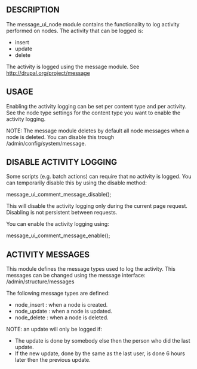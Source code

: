 DESCRIPTION
-----------

The message_ui_node module contains the functionality to log activity
performed on nodes.
The activity that can be logged is:
- insert
- update
- delete

The activity is logged using the message module.
See http://drupal.org/project/message


USAGE
-----

Enabling the activity logging can be set per content type and per activity.
See the node type settings for the content type you want to enable the activity
logging.

NOTE: The message module deletes by default all node messages when a node is
deleted. You can disable this trough /admin/config/system/message.


DISABLE ACTIVITY LOGGING
------------------------

Some scripts (e.g. batch actions) can require that no activity is logged. You
can temporarily disable this by using the disable method:

message_ui_comment_message_disable();

This will disable the activity logging only during the current page request.
Disabling is not persistent between requests.

You can enable the activity logging using:

message_ui_comment_message_enable();


ACTIVITY MESSAGES
-----------------

This module defines the message types used to log the activity.
This messages can be changed using the message interface:
/admin/structure/messages

The following message types are defined:
- node_insert : when a node is created.
- node_update : when a node is updated.
- node_delete : when a node is deleted.

NOTE: an update will only be logged if:
- The update is done by somebody else then the person who did the last update.
- If the new update, done by the same as the last user, is done 6 hours later
  then the previous update.
